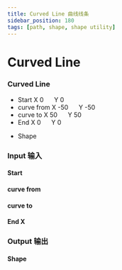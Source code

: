 ```yaml
---
title: Curved Line 曲线线条
sidebar_position: 180
tags: [path, shape, shape utility]
---
```


# Curved Line

<div className="patch-container">
    <div className="patch processor">
        <h3>Curved Line</h3>
        <ul className="inputs">
            <li>Start X <span>0</span> &nbsp;&nbsp;&nbsp;&nbsp; Y <span>0</span></li>
            <li>curve from X <span>-50</span> &nbsp;&nbsp;&nbsp;&nbsp; Y <span>-50</span></li>
            <li>curve to X <span>50</span> &nbsp;&nbsp;&nbsp;&nbsp; Y <span>50</span></li>
            <li>End X <span>0</span> &nbsp;&nbsp;&nbsp;&nbsp; Y <span>0</span></li>
        </ul>
        <ul className="outputs">
            <li>Shape</li>
        </ul>
    </div>
</div>

<div className="port-descriptions">
<div className="inputs">

### Input 输入

#### Start

#### curve from

#### curve to

#### End X


</div>
<div className="outputs">

### Output 输出

#### Shape


</div>
</div>